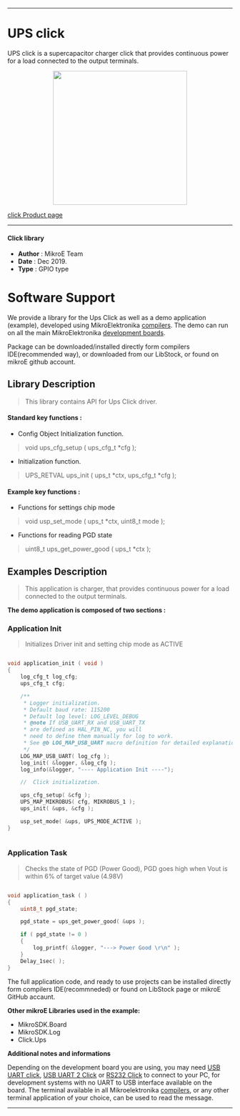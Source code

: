 

---
# UPS click

UPS click is a supercapacitor charger click that provides continuous power for a load connected to the output terminals.

<p align="center">
  <img src="https://download.mikroe.com/images/click_for_ide/ups_click.png" height=300px>
</p>

[click Product page](https://www.mikroe.com/ups-click)

---


#### Click library 

- **Author**        : MikroE Team
- **Date**          : Dec 2019.
- **Type**          : GPIO type


# Software Support

We provide a library for the Ups Click 
as well as a demo application (example), developed using MikroElektronika 
[compilers](https://shop.mikroe.com/compilers). 
The demo can run on all the main MikroElektronika [development boards](https://shop.mikroe.com/development-boards).

Package can be downloaded/installed directly form compilers IDE(recommended way), or downloaded from our LibStock, or found on mikroE github account. 

## Library Description

> This library contains API for Ups Click driver.

#### Standard key functions :

- Config Object Initialization function.
> void ups_cfg_setup ( ups_cfg_t *cfg ); 
 
- Initialization function.
> UPS_RETVAL ups_init ( ups_t *ctx, ups_cfg_t *cfg );

#### Example key functions :

- Functions for settings chip mode
> void usp_set_mode ( ups_t *ctx, uint8_t mode );
 
- Functions for reading PGD state
> uint8_t ups_get_power_good ( ups_t *ctx );


## Examples Description

> This application is charger, that provides continuous power for a load connected to the output terminals.

**The demo application is composed of two sections :**

### Application Init 

> Initializes Driver init and setting chip mode as ACTIVE

```c

void application_init ( void )
{
    log_cfg_t log_cfg;
    ups_cfg_t cfg;

    /** 
     * Logger initialization.
     * Default baud rate: 115200
     * Default log level: LOG_LEVEL_DEBUG
     * @note If USB_UART_RX and USB_UART_TX 
     * are defined as HAL_PIN_NC, you will 
     * need to define them manually for log to work. 
     * See @b LOG_MAP_USB_UART macro definition for detailed explanation.
     */
    LOG_MAP_USB_UART( log_cfg );
    log_init( &logger, &log_cfg );
    log_info(&logger, "---- Application Init ----");

    //  Click initialization.

    ups_cfg_setup( &cfg );
    UPS_MAP_MIKROBUS( cfg, MIKROBUS_1 );
    ups_init( &ups, &cfg );

    usp_set_mode( &ups, UPS_MODE_ACTIVE );
}
  
```

### Application Task

> Checks the state of PGD (Power Good), PGD goes high when Vout is within 6% of target value (4.98V)

```c

void application_task ( )
{
    uint8_t pgd_state;

    pgd_state = ups_get_power_good( &ups );

    if ( pgd_state != 0 )
    {
        log_printf( &logger, "---> Power Good \r\n" );
    }
    Delay_1sec( );
} 

```

The full application code, and ready to use projects can be  installed directly form compilers IDE(recommneded) or found on LibStock page or mikroE GitHub accaunt.

**Other mikroE Libraries used in the example:** 

- MikroSDK.Board
- MikroSDK.Log
- Click.Ups

**Additional notes and informations**

Depending on the development board you are using, you may need 
[USB UART click](https://shop.mikroe.com/usb-uart-click), 
[USB UART 2 Click](https://shop.mikroe.com/usb-uart-2-click) or 
[RS232 Click](https://shop.mikroe.com/rs232-click) to connect to your PC, for 
development systems with no UART to USB interface available on the board. The 
terminal available in all Mikroelektronika 
[compilers](https://shop.mikroe.com/compilers), or any other terminal application 
of your choice, can be used to read the message.


---
